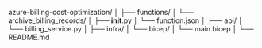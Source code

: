 azure-billing-cost-optimization/
│
├── functions/
│   └── archive_billing_records/
│       ├── __init__.py
│       └── function.json
│
├── api/
│   └── billing_service.py
│
├── infra/
│   └── bicep/
│       └── main.bicep
│
└── README.md

